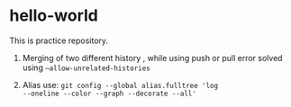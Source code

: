 # hello-world
This is practice repository.

1. Merging of two different history , while using push or pull 
	error solved using <code>–allow-unrelated-histories</code>
	
2. Alias use:
	<code>git config --global alias.fulltree 'log --oneline --color --graph --decorate --all'</code>


